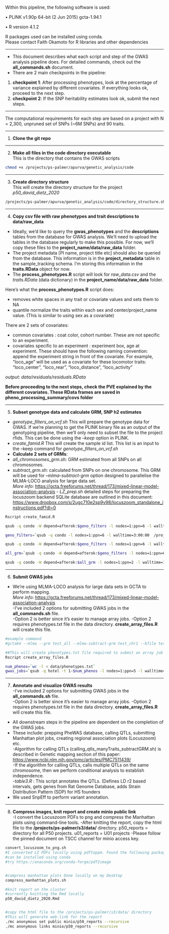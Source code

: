 Within this pipeline, the following software is used:

• PLINK v1.90p 64-bit (2 Jun 2015) gcta-1.94.1

• R version 4.1.2

R packages used can be installed using conda.  
Please contact Faith Okamoto for R libraries and other dependencies

------------------------------------------------------------------------

-   This document describes what each script and step of the GWAS
    analysis pipeline does. For detailed commands, check out the
    **all_commands.sh** document.  
-   There are 2 main checkpoints in the pipeline:  

1.  **checkpoint 1**: After processing phenotypes, look at the
    percentage of variance explained by different covariates. If
    everything looks ok, proceed to the next step.
2.  **checkpoint 2**: If the SNP heritability estimates look ok, submit
    the next steps.

------------------------------------------------------------------------

The computational requirements for each step are based on a project with
N = 2,300, unpruned set of SNPs (\~6M SNPs) and 90 traits.

------------------------------------------------------------------------

1.  **Clone the git repo**

------------------------------------------------------------------------

2.  **Make all files in the code directory executable**  
    This is the directory that contains the GWAS scripts

``` bash
chmod +x /projects/ps-palmer/apurva/genetic_analysis/code

```

------------------------------------------------------------------------

3.  **Create directory structure**  
    This will create the directory structure for the project
    *p50_david_dietz_2020*

``` bash
/projects/ps-palmer/apurva/genetic_analysis/code/directory_structure.sh p50_david_dietz_2020
```

------------------------------------------------------------------------

4.  **Copy csv file with raw phenotypes and trait descriptions to
    data/raw_data**  

-   Ideally, we’d like to query the **gwas_phenotypes** and the
    **descriptions** tables from the database for GWAS analysis. We’ll
    need to upload the tables in the database regularly to make this
    possible. For now, we’ll copy these files to the
    **project_name/data/raw_data** folder.  
-   The project metadata \[PI name, project title etc\] should also be
    queried from the database. This information is in the
    **project_metadata** table in the sample_tracking schema. I’m
    storing this information in the **traits.RData** object for now.  
-   The **process_phenotypes.R** script will look for *raw_data.csv* and
    the *traits.RData* (data dictionary) in the
    **project_name/data/raw_data** folder.  

Here’s what the **process_phenotypes.R** script does:  
- removes white spaces in any trait or covariate values and sets them to
NA  
- quantile normalize the traits within each sex and center/project_name
value. (This is similar to using sex as a covariate)

There are 2 sets of covariates:  
- common covariates : coat color, cohort number. These are not specific
to an experiment.  
- covariates specific to an experiment : experiment box, age at
experiment. These should have the following naming convention: append
the experiment string in front of the covariate. For example, “loco_age”
will be used as a covariate for these locomotor traits: “loco_center”,
“loco_rear”, “loco_distance”, “loco_activity”

*output: data/residuals/residuals.RData*

**Before proceeding to the next steps, check the PVE explained by the
different covariates. These RData frames are saved in
pheno_processing_summary/covs folder**

------------------------------------------------------------------------

5.  **Subset genotype data and calculate GRM, SNP h2 estimates**  

-   *genotype_filters_on_vcf.sh* This will prepare the genotype data for
    GWAS. If we’re planning to get the PLINK binary file as an output of
    the genotyping pipeline, then we’ll only need to subset the file to
    the project rfids. This can be done using the *–keep* option in
    PLINK.  
-   *create_famid.R* This will create the sample id list. This list is
    an input to the –keep command for *genotype_filters_on_vcf.sh*
-   **Calculate 2 sets of GRMs**:  
-   *all_chromosomes_grm.sh*: GRM estimated from all SNPs on all
    chromosomes.  
-   *subtract_grm.sh*: calculated from SNPs on one chromosome. This GRM
    will be used for *–mlma-subtract-grm* option designed to parallelise
    the MLMA-LOCO analysis for large data set.  
    *More info*:
    <https://gcta.freeforums.net/thread/173/mixed-linear-model-association-analysis> -
    *LZ_prep.sh* detailed steps for preparing the locuszoom backend
    SQLite database are outlined in this document:
    <https://www.dropbox.com/s/2ugc710e2sp9v98/locuszoom_standalone_instructions.pdf?dl=0>

``` bash
Rscript create_famid.R 

qsub -q condo -W depend=afterok:$geno_filters -l nodes=1:ppn=6 -l walltime=8:00:00  /projects/ps-palmer/apurva/genetic_analysis/code/extract_dosages.sh

geno_filters=`qsub -q condo -l nodes=1:ppn=6 -l walltime=3:00:00  /projects/ps-palmer/apurva/genetic_analysis/code/genotype_filters_on_vcf.sh`  

qsub -q condo -W depend=afterok:$geno_filters -l nodes=1:ppn=6 -l walltime=3:00:00  /projects/ps-palmer/apurva/genetic_analysis/code//subtract_grm.sh  

all_grm=`qsub -q condo -W depend=afterok:$geno_filters -l nodes=1:ppn=6 -l walltime=3:00:00  /projects/ps-palmer/apurva/genetic_analysis/code/all_chromosomes_grm.sh` 

qsub -q condo -W depend=afterok:$all_grm -l nodes=1:ppn=2 -l walltime=1:00:00 /projects/ps-palmer/apurva/genetic_analysis/code/snp_heritability.sh
```

------------------------------------------------------------------------

6.  **Submit GWAS jobs**  

-   We’re using MLMA-LOCO analysis for large data sets in GCTA to
    perform mapping.  
    *More info*:
    <https://gcta.freeforums.net/thread/173/mixed-linear-model-association-analysis>  
    -I’ve included 2 options for submitting GWAS jobs in the
    **all_commands.sh** file.  
    -Option 2 is better since it’s easier to manage array jobs. -Option
    2 requires phenotypes.txt file in the data directory.
    **create_array_files.R** will create this file.

``` bash
#example command
#gcta64 --mlma --grm test_all --mlma-subtract-grm test_chr1 --bfile test --chr 1 --pheno test.phen --out test_loco_chr1 --thread-num 10

##This will create phenotypes.txt file required to submit an array job
Rscript create_array_files.R

num_phenos=`wc -l < data/phenotypes.txt`
gwas_jobs=`qsub -q hotel -t 1-$num_phenos -l nodes=1:ppn=5 -l walltime=10:00:00 /projects/ps-palmer/apurva/genetic_analysis/code/gwas_loco_array.sh`
```

------------------------------------------------------------------------

7.  **Annotate and visualize GWAS results**  
    -I’ve included 2 options for submitting GWAS jobs in the
    **all_commands.sh** file.  
    -Option 2 is better since it’s easier to manage array jobs. -Option
    2 requires phenotypes.txt file in the data directory.
    **create_array_files.R** will create this file.

-   All downstream steps in the pipeline are dependent on the completion
    of the GWAS jobs.  
-   These include: prepping PheWAS database, calling QTLs, submitting
    Manhattan plot jobs, creating regional association plots (Locuszoom)
    etc.  
    -Algorithm for calling QTLs (calling_qtls_manyTraits_subtractGRM.sh)
    is described in Genetic mapping section of this paper:
    <https://www.ncbi.nlm.nih.gov/pmc/articles/PMC7511439/>  
    -If the algorithm for calling QTLs, calls multiple QTLs on the same
    chromosome, then we perform conditional analysis to establish
    independence.  
    -*table3.R* : This script annotates the QTLs. (Defines LD r2 based
    intervals, gets genes from Rat Genome Database, adds Strain
    Distribution Pattern (SDP) for HS founders
-   We used SnpEff to perform variant annotation.

------------------------------------------------------------------------

8.  **Compress images, knit report and create minio public link**  
    -I convert the Locuszoom PDFs to png and compress the Manhattan
    plots using command-line tools. -After knitting the report, copy the
    html file to the **/projects/ps-palmer/s3/data/** directory.
    p50_reports = directory for all P50 projects. u01_reports = U01
    projects -Please follow the pinned document on TSCC channel for
    minio access key.

``` bash
convert_locuszoom_to_png.sh
#I converted LZ PDFs locally using pdftoppm. Found the following package that looks like a wrapper around pdftoppm. 
#can be installed using conda
#try https://anaconda.org/conda-forge/pdf2image


#compress manhattan plots Done locally on my Desktop 
compress_manhattan_plots.sh

#knit report on the cluster
#currently knitting the Rmd locally
p50_david_dietz_2020.Rmd


#copy the html file to the /projects/ps-palmer/s3/data/ directory
#This will generate web-link for the report
./mc anonymous set public minio/p50_reports --recursive
./mc anonymous links minio/p50_reports --recursive
```
